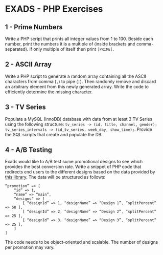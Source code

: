 EXADS - PHP Exercises 
========

1 - Prime Numbers
-------
Write a PHP script that prints all integer values from 1 to 100. Beside each number, print the numbers it is a multiple of (inside brackets and comma-separated). If only multiple of itself then print `[PRIME]`.

2 - ASCII Array
------
Write a PHP script to generate a random array containing all the ASCII characters from comma (`,`) to pipe (`|`). Then randomly remove and discard an arbitrary element from this newly generated array. Write the code to efficiently determine the missing character.

3 - TV Series
---------
Populate a MySQL (InnoDB) database with data from at least 3 TV Series using the following structure: 
`tv_series -> (id, title, channel, gender); tv_series_intervals -> (id_tv_series, week_day, show_time);`. 
Provide the SQL scripts that create and populate the DB.

4 - A/B Testing
----
Exads would like to A/B test some promotional designs to see which provides the best conversion rate.
Write a snippet of PHP code that redirects end users to the different designs based on the data provided by [this library](https://packagist.org/exads/ab-test-data).
The data will be structured as follows:
```
“promotion” => [
    “id” => 1,
    “name” => “main”,
    “designs” => [
        [ “designId” => 1, “designName” => “Design 1”, “splitPercent” => 50 ],
        [ “designId” => 2, “designName” => “Design 2”, “splitPercent” => 25 ],
        [ “designId” => 3, “designName” => “Design 3”, “splitPercent” => 25 ],
    ]
]
```
The code needs to be object-oriented and scalable. The number of designs per promotion may vary.
